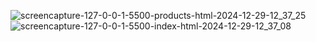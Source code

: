 ![screencapture-127-0-0-1-5500-products-html-2024-12-29-12_37_25](https://github.com/user-attachments/assets/16024c47-4b9b-4512-b3b5-6d0bc2afea31)
![screencapture-127-0-0-1-5500-index-html-2024-12-29-12_37_08](https://github.com/user-attachments/assets/1143ec2a-b2b4-4013-8e36-8af2a83c25ee)
